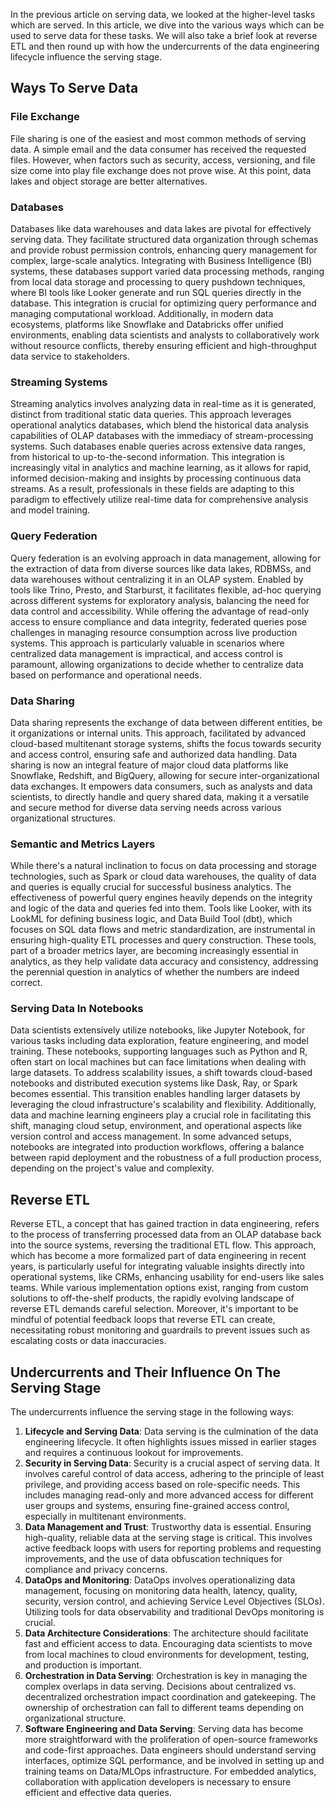 In the previous article on serving data, we looked at the higher-level tasks which are served. In this article, we dive into the various ways which can be used to serve data for these tasks. We will also take a brief look at reverse ETL and then round up with how the undercurrents of the data engineering lifecycle influence the serving stage.

## Ways To Serve Data

### File Exchange

File sharing is one of the easiest and most common methods of serving data. A simple email and the data consumer has received the requested files. However, when factors such as security, access, versioning, and file size come into play file exchange does not prove wise. At this point, data lakes and object storage are better alternatives.

### Databases

Databases like data warehouses and data lakes are pivotal for effectively serving data. They facilitate structured data organization through schemas and provide robust permission controls, enhancing query management for complex, large-scale analytics. Integrating with Business Intelligence (BI) systems, these databases support varied data processing methods, ranging from local data storage and processing to query pushdown techniques, where BI tools like Looker generate and run SQL queries directly in the database. This integration is crucial for optimizing query performance and managing computational workload. Additionally, in modern data ecosystems, platforms like Snowflake and Databricks offer unified environments, enabling data scientists and analysts to collaboratively work without resource conflicts, thereby ensuring efficient and high-throughput data service to stakeholders.

### Streaming Systems

Streaming analytics involves analyzing data in real-time as it is generated, distinct from traditional static data queries. This approach leverages operational analytics databases, which blend the historical data analysis capabilities of OLAP databases with the immediacy of stream-processing systems. Such databases enable queries across extensive data ranges, from historical to up-to-the-second information. This integration is increasingly vital in analytics and machine learning, as it allows for rapid, informed decision-making and insights by processing continuous data streams. As a result, professionals in these fields are adapting to this paradigm to effectively utilize real-time data for comprehensive analysis and model training.

### Query Federation

Query federation is an evolving approach in data management, allowing for the extraction of data from diverse sources like data lakes, RDBMSs, and data warehouses without centralizing it in an OLAP system. Enabled by tools like Trino, Presto, and Starburst, it facilitates flexible, ad-hoc querying across different systems for exploratory analysis, balancing the need for data control and accessibility. While offering the advantage of read-only access to ensure compliance and data integrity, federated queries pose challenges in managing resource consumption across live production systems. This approach is particularly valuable in scenarios where centralized data management is impractical, and access control is paramount, allowing organizations to decide whether to centralize data based on performance and operational needs.

### Data Sharing

Data sharing represents the exchange of data between different entities, be it organizations or internal units. This approach, facilitated by advanced cloud-based multitenant storage systems, shifts the focus towards security and access control, ensuring safe and authorized data handling. Data sharing is now an integral feature of major cloud data platforms like Snowflake, Redshift, and BigQuery, allowing for secure inter-organizational data exchanges. It empowers data consumers, such as analysts and data scientists, to directly handle and query shared data, making it a versatile and secure method for diverse data serving needs across various organizational structures.

### Semantic and Metrics Layers

While there's a natural inclination to focus on data processing and storage technologies, such as Spark or cloud data warehouses, the quality of data and queries is equally crucial for successful business analytics. The effectiveness of powerful query engines heavily depends on the integrity and logic of the data and queries fed into them. Tools like Looker, with its LookML for defining business logic, and Data Build Tool (dbt), which focuses on SQL data flows and metric standardization, are instrumental in ensuring high-quality ETL processes and query construction. These tools, part of a broader metrics layer, are becoming increasingly essential in analytics, as they help validate data accuracy and consistency, addressing the perennial question in analytics of whether the numbers are indeed correct.

### Serving Data In Notebooks

Data scientists extensively utilize notebooks, like Jupyter Notebook, for various tasks including data exploration, feature engineering, and model training. These notebooks, supporting languages such as Python and R, often start on local machines but can face limitations when dealing with large datasets. To address scalability issues, a shift towards cloud-based notebooks and distributed execution systems like Dask, Ray, or Spark becomes essential. This transition enables handling larger datasets by leveraging the cloud infrastructure's scalability and flexibility. Additionally, data and machine learning engineers play a crucial role in facilitating this shift, managing cloud setup, environment, and operational aspects like version control and access management. In some advanced setups, notebooks are integrated into production workflows, offering a balance between rapid deployment and the robustness of a full production process, depending on the project's value and complexity.

## Reverse ETL

Reverse ETL, a concept that has gained traction in data engineering, refers to the process of transferring processed data from an OLAP database back into the source systems, reversing the traditional ETL flow. This approach, which has become a more formalized part of data engineering in recent years, is particularly useful for integrating valuable insights directly into operational systems, like CRMs, enhancing usability for end-users like sales teams. While various implementation options exist, ranging from custom solutions to off-the-shelf products, the rapidly evolving landscape of reverse ETL demands careful selection. Moreover, it's important to be mindful of potential feedback loops that reverse ETL can create, necessitating robust monitoring and guardrails to prevent issues such as escalating costs or data inaccuracies.

## Undercurrents and Their Influence On The Serving Stage

The undercurrents influence the serving stage in the following ways:

1. **Lifecycle and Serving Data**: Data serving is the culmination of the data engineering lifecycle. It often highlights issues missed in earlier stages and requires a continuous lookout for improvements.
2. **Security in Serving Data**: Security is a crucial aspect of serving data. It involves careful control of data access, adhering to the principle of least privilege, and providing access based on role-specific needs. This includes managing read-only and more advanced access for different user groups and systems, ensuring fine-grained access control, especially in multitenant environments.
3. **Data Management and Trust**: Trustworthy data is essential. Ensuring high-quality, reliable data at the serving stage is critical. This involves active feedback loops with users for reporting problems and requesting improvements, and the use of data obfuscation techniques for compliance and privacy concerns.
4. **DataOps and Monitoring**: DataOps involves operationalizing data management, focusing on monitoring data health, latency, quality, security, version control, and achieving Service Level Objectives (SLOs). Utilizing tools for data observability and traditional DevOps monitoring is crucial.
5. **Data Architecture Considerations**: The architecture should facilitate fast and efficient access to data. Encouraging data scientists to move from local machines to cloud environments for development, testing, and production is important.
6. **Orchestration in Data Serving**: Orchestration is key in managing the complex overlaps in data serving. Decisions about centralized vs. decentralized orchestration impact coordination and gatekeeping. The ownership of orchestration can fall to different teams depending on organizational structure.
7. **Software Engineering and Data Serving**: Serving data has become more straightforward with the proliferation of open-source frameworks and code-first approaches. Data engineers should understand serving interfaces, optimize SQL performance, and be involved in setting up and training teams on Data/MLOps infrastructure. For embedded analytics, collaboration with application developers is necessary to ensure efficient and effective data queries.